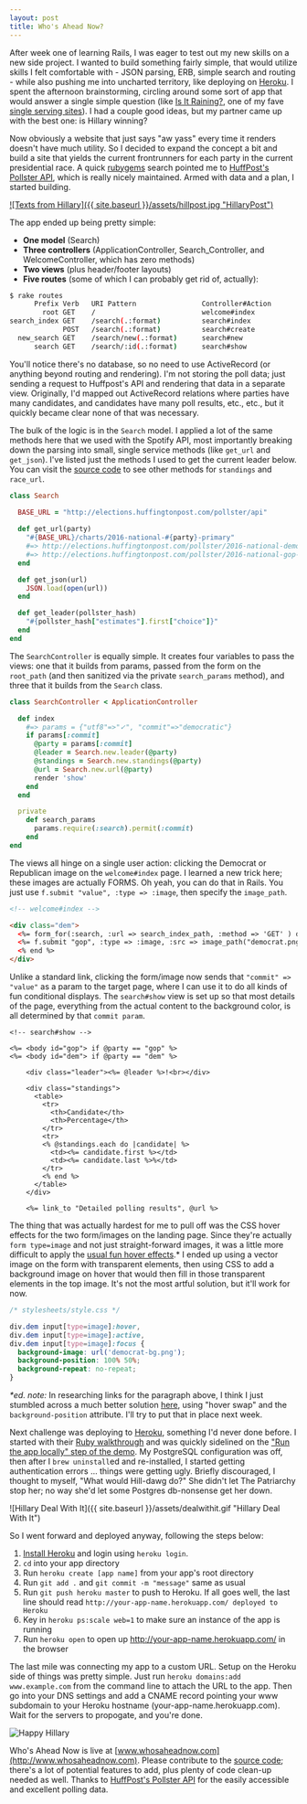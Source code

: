 ```yaml
---
layout: post
title: Who's Ahead Now?
---
```


After week one of learning Rails, I was eager to test out my new skills on a new side project. I wanted to build something fairly simple, that would utilize skills I felt comfortable with - JSON parsing, ERB, simple search and routing - while also pushing me into uncharted territory, like deploying on [Heroku](https://www.heroku.com). I spent the afternoon brainstorming, circling around some sort of app that would answer a single simple question (like [Is It Raining?](http://isitraining.in/New-York), one of my fave [single serving sites](http://kottke.org/08/02/single-serving-sites)). I had a couple good ideas, but my partner came up with the best one: is Hillary winning? 

Now obviously a website that just says "aw yass" every time it renders doesn't have much utility. So I decided to expand the concept a bit and build a site that yields the current frontrunners for each party in the current presidential race. A quick [rubygems](https://rubygems.org) search pointed me to [HuffPost's Pollster API](http://elections.huffingtonpost.com/pollster/api), which is really nicely maintained. Armed with data and a plan, I started building.

[![Texts from Hillary]({{ site.baseurl }}/assets/hillpost.jpg "HillaryPost")](http://textsfromhillaryclinton.tumblr.com/post/20838007265/original-image-by-diana-walker-for-time "HillaryPost")

The app ended up being pretty simple:  
- **One model** (Search)  
- **Three controllers** (ApplicationController, Search_Controller, and WelcomeController, which has zero methods)  
- **Two views** (plus header/footer layouts)  
- **Five routes** (some of which I can probably get rid of, actually):   

```bash
$ rake routes
      Prefix Verb   URI Pattern                Controller#Action
        root GET    /                          welcome#index
search_index GET    /search(.:format)          search#index
             POST   /search(.:format)          search#create
  new_search GET    /search/new(.:format)      search#new
      search GET    /search/:id(.:format)      search#show
```

You'll notice there's no database, so no need to use ActiveRecord (or anything beyond routing and rendering). I'm not storing the poll data; just sending a request to Huffpost's API and rendering that data in a separate view. Originally, I'd mapped out ActiveRecord relations where parties have many candidates, and candidates have many poll results, etc., etc., but it quickly became clear none of that was necessary.

The bulk of the logic is in the `Search` model. I applied a lot of the same methods here that we used with the Spotify API, most importantly breaking down the parsing into small, single service methods (like `get_url` and `get_json`). I've listed just the methods I used to get the current leader below. You can visit the [source code](https://github.com/ktravers/whos-ahead-now) to see other methods for `standings` and `race_url`.

```ruby
class Search

  BASE_URL = "http://elections.huffingtonpost.com/pollster/api"
  
  def get_url(party)
    "#{BASE_URL}/charts/2016-national-#{party}-primary"
    #=> http://elections.huffingtonpost.com/pollster/2016-national-democratic-primary.json
    #=> http://elections.huffingtonpost.com/pollster/2016-national-gop-primary.json
  end

  def get_json(url)
    JSON.load(open(url))
  end

  def get_leader(pollster_hash)
    "#{pollster_hash["estimates"].first["choice"]}"
  end
end
```

The `SearchController` is equally simple. It creates four variables to pass the views: one that it builds from params, passed from the form on the `root_path` (and then sanitized via the private `search_params` method), and three that it builds from the `Search` class.

```ruby
class SearchController < ApplicationController

  def index 
    #=> params = {"utf8"=>"✓", "commit"=>"democratic"}
    if params[:commit]
      @party = params[:commit]
      @leader = Search.new.leader(@party)
      @standings = Search.new.standings(@party)
      @url = Search.new.url(@party)
      render 'show'
    end
  end

  private
    def search_params
      params.require(:search).permit(:commit)
    end
end
```

The views all hinge on a single user action: clicking the Democrat or Republican image on the `welcome#index` page. I learned a new trick here; these images are actually FORMS. Oh yeah, you can do that in Rails. You just use `f.submit "value", :type => :image`, then specify the `image_path`. 

```html
<!-- welcome#index -->

<div class="dem">
  <%= form_for(:search, :url => search_index_path, :method => 'GET' ) do |f| %>
  <%= f.submit "gop", :type => :image, :src => image_path("democrat.png") %>
  <% end %>
</div>
```

Unlike a standard link, clicking the form/image now sends that `"commit" => "value"` as a param to the target page, where I can use it to do all kinds of fun conditional displays. The `search#show` view is set up so that most details of the page, everything from the actual content to the background color, is all determined by that `commit param`.

```
<!-- search#show -->

<%= <body id="gop"> if @party == "gop" %>
<%= <body id="dem"> if @party == "dem" %>

    <div class="leader"><%= @leader %>!<br></div>

    <div class="standings">
      <table>
        <tr>
          <th>Candidate</th>
          <th>Percentage</th>
        </tr>
        <tr>
        <% @standings.each do |candidate| %>
          <td><%= candidate.first %></td>
          <td><%= candidate.last %>%</td>
        </tr>
        <% end %>
      </table>
    </div>
  
    <%= link_to "Detailed polling results", @url %>
```

The thing that was actually hardest for me to pull off was the CSS hover effects for the two form/images on the landing page. Since they're actually `form type=image` and not just straight-forward images, it was a little more difficult to apply the [usual fun hover effects](http://gudh.github.io/ihover/dist/).* I ended up using a vector image on the form with transparent elements, then using CSS to add a background image on hover that would then fill in those transparent elements in the top image. It's not the most artful solution, but it'll work for now.

```css
/* stylesheets/style.css */

div.dem input[type=image]:hover,
div.dem input[type=image]:active,
div.dem input[type=image]:focus {
  background-image: url('democrat-bg.png');
  background-position: 100% 50%;
  background-repeat: no-repeat;
}
```

_*ed. note:_ In researching links for the paragraph above, I think I just stumbled across a much better solution [here](http://stradegyadvertising.com/tutorial-how-to-image-hover-swap-css/), using "hover swap" and the `background-position` attribute. I'll try to put that in place next week.

Next challenge was deploying to [Heroku](https://www.heroku.com), something I'd never done before. I started with their [Ruby walkthrough](https://devcenter.heroku.com/articles/getting-started-with-ruby#introduction) and was quickly sidelined on the ["Run the app locally" step of the demo](https://devcenter.heroku.com/articles/getting-started-with-ruby#run-the-app-locally). My PostgreSQL configuration was off, then after I `brew uninstall`ed and re-installed, I started getting authentication errors ... things were getting ugly. Briefly discouraged, I thought to myself, "What would Hill-dawg do?" She didn't let The Patriarchy stop her; no way she'd let some Postgres db-nonsense get her down.

![Hillary Deal With It]({{ site.baseurl }}/assets/dealwithit.gif "Hillary Deal With It")

So I went forward and deployed anyway, following the steps below:

1. [Install Heroku](https://devcenter.heroku.com/articles/getting-started-with-ruby#set-up) and login using `heroku login`.  
2. `cd` into your app directory  
3. Run `heroku create [app name]` from your app's root directory  
4. Run `git add .` and `git commit -m "message"` same as usual  
5. Run `git push heroku master` to push to Heroku. If all goes well, the last line should read `http://your-app-name.herokuapp.com/ deployed to Heroku`  
6. Key in `heroku ps:scale web=1` to make sure an instance of the app is running  
7. Run `heroku open` to open up http://your-app-name.herokuapp.com/ in the browser  

The last mile was connecting my app to a custom URL. Setup on the Heroku side of things was pretty simple. Just run `heroku domains:add www.example.com` from the command line to attach the URL to the app. Then go into your DNS settings and add a CNAME record pointing your www subdomain to your Heroku hostname (your-app-name.herokuapp.com). Wait for the servers to propogate, and you're done.

![Happy Hillary](http://38.media.tumblr.com/tumblr_m46rufsN9r1r3whbto1_500.gif "Happy Hillary gif")

Who's Ahead Now is live at [www.whosaheadnow.com](http://www.whosaheadnow.com). Please contribute to the [source code](https://github.com/ktravers/whos-ahead-now); there's a lot of potential features to add, plus plenty of code clean-up needed as well. Thanks to [HuffPost's Pollster API](http://elections.huffingtonpost.com/pollster/api) for the easily accessible and excellent polling data.
